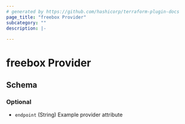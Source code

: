 ```yaml
---
# generated by https://github.com/hashicorp/terraform-plugin-docs
page_title: "freebox Provider"
subcategory: ""
description: |-
  
---
```


# freebox Provider





<!-- schema generated by tfplugindocs -->
## Schema

### Optional

- `endpoint` (String) Example provider attribute
